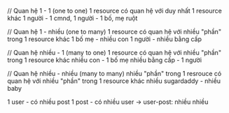 // Quan hệ 1 - 1 (one to one)
1 resource có quan hệ với duy nhất 1 resource khác
1 người - 1 cmnd, 1 người - 1 bố, mẹ ruột

// Quan hệ 1 - nhiều (one to many)
1 resource có quan hệ với nhiều "phần" trong 1 resource khác
1 bố mẹ - nhiều con
1 người - nhiều bằng cấp

// Quan hệ nhiều - 1 (many to one)
1 resource có quan hệ với nhiều "phần" trong 1 resource khác
nhiều con - 1 bố mẹ
nhiều bằng cấp - 1 người

// Quan hệ nhiều - nhiều (many to many)
nhiều "phần" trong 1 resrouce có quan hệ với nhiều "phần" trong 1 resource khác
nhiều sugardaddy - nhiều baby

1 user - có nhiều post
1 post - có nhiều user
-> user-post: nhiều nhiều
